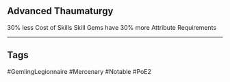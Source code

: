 ## Advanced Thaumaturgy
30% less Cost of Skills
Skill Gems have 30% more Attribute Requirements

---
## Tags
#GemlingLegionnaire
#Mercenary
#Notable
#PoE2
